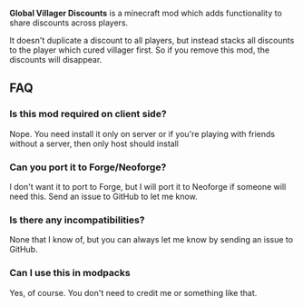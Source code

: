 **Global Villager Discounts** is a minecraft mod which
adds functionality to share discounts across players.

It doesn't duplicate a discount to all players, but instead stacks 
all discounts to the player which cured villager first.
So if you remove this mod, the discounts will disappear.

## FAQ

### Is this mod required on client side?
Nope. You need install it only on server or 
if you're playing with friends without a server, then only
host should install

### Can you port it to Forge/Neoforge?
I don't want it to port to Forge, but I will port
it to Neoforge if someone will need this. Send an issue
to GitHub to let me know.

### Is there any incompatibilities?
None that I know of, but you can always let me know
by sending an issue to GitHub.

### Can I use this in modpacks
Yes, of course. You don't need to credit me or something like that. 
